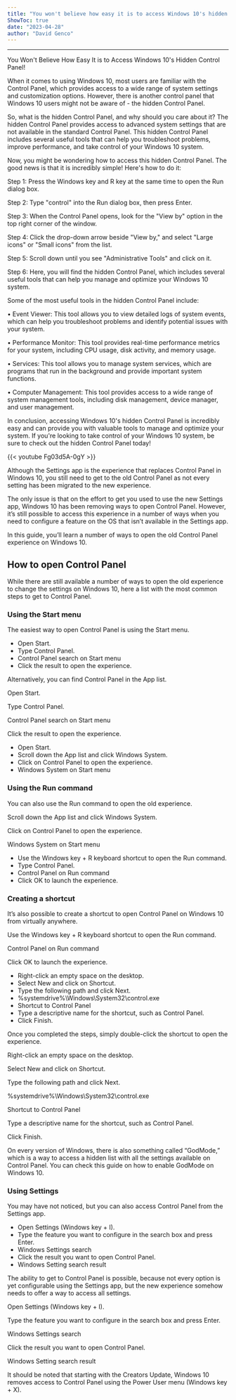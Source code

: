 ```yaml
---
title: "You won't believe how easy it is to access Windows 10's hidden control panel!"
ShowToc: true 
date: "2023-04-28"
author: "David Genco"
---
```

*****
You Won't Believe How Easy It is to Access Windows 10's Hidden Control Panel!

When it comes to using Windows 10, most users are familiar with the Control Panel, which provides access to a wide range of system settings and customization options. However, there is another control panel that Windows 10 users might not be aware of - the hidden Control Panel.

So, what is the hidden Control Panel, and why should you care about it? The hidden Control Panel provides access to advanced system settings that are not available in the standard Control Panel. This hidden Control Panel includes several useful tools that can help you troubleshoot problems, improve performance, and take control of your Windows 10 system.

Now, you might be wondering how to access this hidden Control Panel. The good news is that it is incredibly simple! Here's how to do it:

Step 1: Press the Windows key and R key at the same time to open the Run dialog box.

Step 2: Type "control" into the Run dialog box, then press Enter.

Step 3: When the Control Panel opens, look for the "View by" option in the top right corner of the window.

Step 4: Click the drop-down arrow beside "View by," and select "Large icons" or "Small icons" from the list.

Step 5: Scroll down until you see "Administrative Tools" and click on it.

Step 6: Here, you will find the hidden Control Panel, which includes several useful tools that can help you manage and optimize your Windows 10 system.

Some of the most useful tools in the hidden Control Panel include:

• Event Viewer: This tool allows you to view detailed logs of system events, which can help you troubleshoot problems and identify potential issues with your system.

• Performance Monitor: This tool provides real-time performance metrics for your system, including CPU usage, disk activity, and memory usage.

• Services: This tool allows you to manage system services, which are programs that run in the background and provide important system functions.

• Computer Management: This tool provides access to a wide range of system management tools, including disk management, device manager, and user management.

In conclusion, accessing Windows 10's hidden Control Panel is incredibly easy and can provide you with valuable tools to manage and optimize your system. If you're looking to take control of your Windows 10 system, be sure to check out the hidden Control Panel today!

{{< youtube Fg03d5A-0gY >}} 



Although the Settings app is the experience that replaces Control Panel in Windows 10, you still need to get to the old Control Panel as not every setting has been migrated to the new experience.
 
The only issue is that on the effort to get you used to use the new Settings app, Windows 10 has been removing ways to open Control Panel. However, it’s still possible to access this experience in a number of ways when you need to configure a feature on the OS that isn’t available in the Settings app.
 
In this guide, you’ll learn a number of ways to open the old Control Panel experience on Windows 10.
 
## How to open Control Panel
 
While there are still available a number of ways to open the old experience to change the settings on Windows 10, here a list with the most common steps to get to Control Panel.
 
### Using the Start menu
 
The easiest way to open Control Panel is using the Start menu.
 
- Open Start.
 - Type Control Panel.
 - Control Panel search on Start menu
 - Click the result to open the experience.

 
Alternatively, you can find Control Panel in the App list.
 
Open Start.
 
Type Control Panel.
 
Control Panel search on Start menu

 
Click the result to open the experience.
 
- Open Start.
 - Scroll down the App list and click Windows System.
 - Click on Control Panel to open the experience.
 - Windows System on Start menu

 
### Using the Run command
 
You can also use the Run command to open the old experience.
 
Scroll down the App list and click Windows System.
 
Click on Control Panel to open the experience.
 
Windows System on Start menu

 
- Use the Windows key + R keyboard shortcut to open the Run command.
 - Type Control Panel.
 - Control Panel on Run command
 - Click OK to launch the experience.

 
### Creating a shortcut
 
It’s also possible to create a shortcut to open Control Panel on Windows 10 from virtually anywhere.
 
Use the Windows key + R keyboard shortcut to open the Run command.
 
Control Panel on Run command

 
Click OK to launch the experience.
 
- Right-click an empty space on the desktop.
 - Select New and click on Shortcut.
 - Type the following path and click Next.
 - %systemdrive%\Windows\System32\control.exe
 - Shortcut to Control Panel
 - Type a descriptive name for the shortcut, such as Control Panel.
 - Click Finish.

 
Once you completed the steps, simply double-click the shortcut to open the experience.
 
Right-click an empty space on the desktop.
 
Select New and click on Shortcut.
 
Type the following path and click Next.
 
%systemdrive%\Windows\System32\control.exe
 
Shortcut to Control Panel

 
Type a descriptive name for the shortcut, such as Control Panel.
 
Click Finish.
 
On every version of Windows, there is also something called “GodMode,” which is a way to access a hidden list with all the settings available on Control Panel. You can check this guide on how to enable GodMode on Windows 10.
 
### Using Settings
 
You may have not noticed, but you can also access Control Panel from the Settings app.
 
- Open Settings (Windows key + I).
 - Type the feature you want to configure in the search box and press Enter.
 - Windows Settings search
 - Click the result you want to open Control Panel.
 - Windows Setting search result

 
The ability to get to Control Panel is possible, because not every option is yet configurable using the Settings app, but the new experience somehow needs to offer a way to access all settings.
 
Open Settings (Windows key + I).
 
Type the feature you want to configure in the search box and press Enter.
 
Windows Settings search

 
Click the result you want to open Control Panel.
 
Windows Setting search result

 
It should be noted that starting with the Creators Update, Windows 10 removes access to Control Panel using the Power User menu (Windows key + X).




